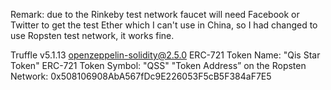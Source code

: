 Remark: due to the Rinkeby test network faucet will need Facebook or Twitter to get the test Ether which I can't use in China, so I had changed to use Ropsten test network, it works fine.
 
Truffle v5.1.13
openzeppelin-solidity@2.5.0
ERC-721 Token Name: "Qis Star Token"
ERC-721 Token Symbol: "QSS"
"Token Address” on the Ropsten Network: 0x508106908AbA567fDc9E226053F5cB5F384aF7E5
